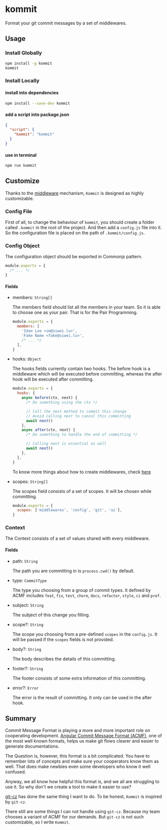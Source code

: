 # kommit

Format your git commit messages by a set of middlewares.

## Usage

### Install Globally

```sh
npm install -g kommit
kommit
```

### Install Locally

#### install into dependencies

```sh
npm install --save-dev kommit
```

#### add a script into package.json

```json
{
  "script": {
    "kommit": "kommit"
  }
}
```

#### use in terminal

```sh
npm run kommit
```

## Customize

Thanks to the [middleware](https://github.com/IdanLoo/middleware) mechanism, `Kommit` is designed as highly customizable.

### Config File

First of all, to change the behaviour of `kommit`, you should create a folder called `.kommit` in the root of the project. And then add a `config.js` file into it. So the configuration file is placed on the path of `.kommit/config.js`.

### Config Object

The configuration object should be exported in Commonjs pattern.

```js
module.exports = {
  /* ... */
}
```

#### Fields

- members: `String[]`

  The members field should list all the members in your team. So it is able to choose one as your pair. That is for the Pair Programming.

  ```js
  module.exports = {
    members: [
      'Idan Loo <im@siwei.lu>',
      'Fake Name <fake@siwei.lu>',
      /* ... */
    ],
  }
  ```

- hooks: `Object`

  The hooks fields currently contain two hooks. The before hook is a middleware which will be executed before committing, whereas the after hook will be executed after committing.

  ```js
  module.exports = {
    hooks: {
      async before(ctx, next) {
        /* Do something using the ctx */

        // Call the next method to commit this change
        // Avoid calling next to cancel this committing
        await next()
      },
      async after(ctx, next) {
        /* Do something to handle the end of committing */

        // Calling next is essential as well
        await next()
      },
    },
  }
  ```

  To know more things about how to create middlewares, check [here](https://github.com/IdanLoo/middleware)

- scopes: `String[]`

  The scopes field consists of a set of scopes. It will be chosen while committing.

  ```js
  module.exports = {
    scopes: ['middlewares', 'config', 'git', 'ui'],
  }
  ```

### Context

The Context consists of a set of values shared with every middleware.

#### Fields

- path: `String`

  The path you are committing in is `process.cwd()` by default.

- type: `CommitType`

  The type you choosing from a group of commit types. It defined by ACMF includes `feat`, `fix`, `test`, `chore`, `docs`, `refactor`, `style`, `ci` and `pref`.

- subject: `String`

  The subject of this change you filling.

- scope?: `String`

  The scope you choosing from a pre-defined `scopes` in the `config.js`. It will be passed if the `scopes` fields is not provided.

- body?: `String`

  The body describes the details of this committing.

- footer?: `String`

  The footer consists of some extra information of this committing.

- error?: `Error`

  The error is the result of committing. It only can be used in the after hook.

## Summary

Commit Message Format is playing a more and more important role on cooperating development. [Angular Commit Message Format (ACMF)](https://github.com/angular/angular/blob/master/CONTRIBUTING.md#commit-message-format), one of the most well known formats, helps us make git flows clearer and easier to generate documentations.

The Question is, however, this format is a bit complicated. You have to remember lots of concepts and make sure your cooperators know them as well. That does make newbies even some developers who know it well confused.

Anyway, we all know how helpful this format is, and we all are struggling to use it. So why don't we create a tool to make it easier to use?

[git-cz](https://github.com/streamich/git-cz) has done the same thing I want to do. To be honest, `Kommit` is inspired by `git-cz`.

There still are some things I can not handle using `git-cz`. Because my team chooses a variant of ACMF for our demands. But `git-cz` is not such customizable, so I write `Kommit`.
